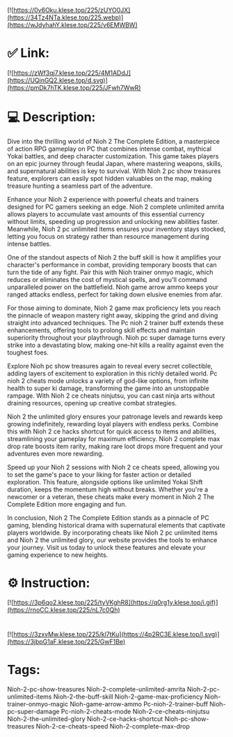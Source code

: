 [![https://0v6Oku.klese.top/225/zUYO0JX](https://34Tz4NTa.klese.top/225.webp)](https://wJdyhahY.klese.top/225/v6EMWBW)
# ✅ Link:
[![https://zWf3qj7.klese.top/225/4M1ADdJ](https://UQjnGQ2.klese.top/d.svg)](https://pmDk7hTK.klese.top/225/JFwh7WwR)
# 💻 Description:
Dive into the thrilling world of Nioh 2 The Complete Edition, a masterpiece of action RPG gameplay on PC that combines intense combat, mythical Yokai battles, and deep character customization. This game takes players on an epic journey through feudal Japan, where mastering weapons, skills, and supernatural abilities is key to survival. With Nioh 2 pc show treasures feature, explorers can easily spot hidden valuables on the map, making treasure hunting a seamless part of the adventure.



Enhance your Nioh 2 experience with powerful cheats and trainers designed for PC gamers seeking an edge. Nioh 2 complete unlimited amrita allows players to accumulate vast amounts of this essential currency without limits, speeding up progression and unlocking new abilities faster. Meanwhile, Nioh 2 pc unlimited items ensures your inventory stays stocked, letting you focus on strategy rather than resource management during intense battles.



One of the standout aspects of Nioh 2 the buff skill is how it amplifies your character's performance in combat, providing temporary boosts that can turn the tide of any fight. Pair this with Nioh trainer onmyo magic, which reduces or eliminates the cost of mystical spells, and you'll command unparalleled power on the battlefield. Nioh game arrow ammo keeps your ranged attacks endless, perfect for taking down elusive enemies from afar.



For those aiming to dominate, Nioh 2 game max proficiency lets you reach the pinnacle of weapon mastery right away, skipping the grind and diving straight into advanced techniques. The Pc nioh 2 trainer buff extends these enhancements, offering tools to prolong skill effects and maintain superiority throughout your playthrough. Nioh pc super damage turns every strike into a devastating blow, making one-hit kills a reality against even the toughest foes.



Explore Nioh pc show treasures again to reveal every secret collectible, adding layers of excitement to exploration in this richly detailed world. Pc nioh 2 cheats mode unlocks a variety of god-like options, from infinite health to super ki damage, transforming the game into an unstoppable rampage. With Nioh 2 ce cheats ninjutsu, you can cast ninja arts without draining resources, opening up creative combat strategies.



Nioh 2 the unlimited glory ensures your patronage levels and rewards keep growing indefinitely, rewarding loyal players with endless perks. Combine this with Nioh 2 ce hacks shortcut for quick access to items and abilities, streamlining your gameplay for maximum efficiency. Nioh 2 complete max drop rate boosts item rarity, making rare loot drops more frequent and your adventures even more rewarding.



Speed up your Nioh 2 sessions with Nioh 2 ce cheats speed, allowing you to set the game's pace to your liking for faster action or detailed exploration. This feature, alongside options like unlimited Yokai Shift duration, keeps the momentum high without breaks. Whether you're a newcomer or a veteran, these cheats make every moment in Nioh 2 The Complete Edition more engaging and fun.



In conclusion, Nioh 2 The Complete Edition stands as a pinnacle of PC gaming, blending historical drama with supernatural elements that captivate players worldwide. By incorporating cheats like Nioh 2 pc unlimited items and Nioh 2 the unlimited glory, our website provides the tools to enhance your journey. Visit us today to unlock these features and elevate your gaming experience to new heights.

# ⚙️ Instruction:
[![https://3p6qo2.klese.top/225/tyVKghR8](https://q0rg1y.klese.top/i.gif)](https://rnoCC.klese.top/225/nL7c0Qh)
#
[![https://3zxvMw.klese.top/225/kl7tKu](https://4p2RC3E.klese.top/l.svg)](https://3jbpG1aF.klese.top/225/GwF1Be)
# Tags:
Nioh-2-pc-show-treasures Nioh-2-complete-unlimited-amrita Nioh-2-pc-unlimited-items Nioh-2-the-buff-skill Nioh-2-game-max-proficiency Nioh-trainer-onmyo-magic Nioh-game-arrow-ammo Pc-nioh-2-trainer-buff Nioh-pc-super-damage Pc-nioh-2-cheats-mode Nioh-2-ce-cheats-ninjutsu Nioh-2-the-unlimited-glory Nioh-2-ce-hacks-shortcut Nioh-pc-show-treasures Nioh-2-ce-cheats-speed Nioh-2-complete-max-drop







